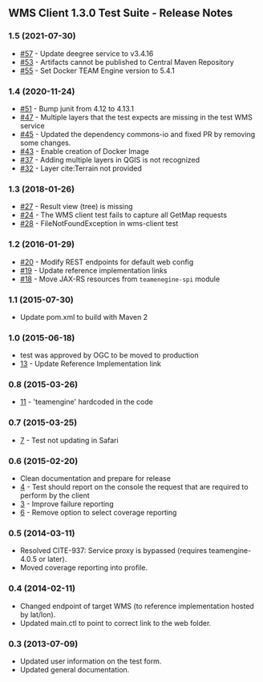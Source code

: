 ## WMS Client 1.3.0 Test Suite - Release Notes

### 1.5 (2021-07-30)

  - [#57](https://github.com/opengeospatial/ets-wms-client13/issues/57) - Update deegree service to v3.4.16
  - [#53](https://github.com/opengeospatial/ets-wms-client13/issues/53) - Artifacts cannot be published to Central Maven Repository
  - [#55](https://github.com/opengeospatial/ets-wms-client13/pull/55) - Set Docker TEAM Engine version to 5.4.1

### 1.4 (2020-11-24)
  - [#51](https://github.com/opengeospatial/ets-wms-client13/pull/51) - Bump junit from 4.12 to 4.13.1
  - [#47](https://github.com/opengeospatial/ets-wms-client13/issues/47) - Multiple layers that the test expects are missing in the test WMS service
  - [#45](https://github.com/opengeospatial/ets-wms-client13/pull/45) - Updated the dependency commons-io and fixed PR by removing some changes.
  - [#43](https://github.com/opengeospatial/ets-wms-client13/issues/43) - Enable creation of Docker Image
  - [#37](https://github.com/opengeospatial/ets-wms-client13/issues/37) - Adding multiple layers in QGIS is not recognized
  - [#32](https://github.com/opengeospatial/ets-wms-client13/issues/32) - Layer cite:Terrain not provided

### 1.3 (2018-01-26)
  - [#27](https://github.com/opengeospatial/ets-wms-client13/issues/27) - Result view (tree) is missing
  - [#24](https://github.com/opengeospatial/ets-wms-client13/issues/24) - The WMS client test fails to capture all GetMap requests
  - [#28](https://github.com/opengeospatial/ets-wms-client13/issues/28) - FileNotFoundException in wms-client test

### 1.2 (2016-01-29)
  - [#20](https://github.com/opengeospatial/ets-wms-client13/issues/20) - Modify REST endpoints for default web config
  - [#19](https://github.com/opengeospatial/ets-wms-client13/issues/19) - Update reference implementation links
  - [#18](https://github.com/opengeospatial/ets-wms-client13/issues/18) - Move JAX-RS resources from `teamenegine-spi` module

### 1.1 (2015-07-30)
- Update pom.xml to build with Maven 2

### 1.0 (2015-06-18)
  * test was approved by OGC to be moved to production
  * [13](https://github.com/opengeospatial/ets-wms-client13/issues/13) - Update Reference Implementation link

### 0.8 (2015-03-26)
    
   * [11](https://github.com/opengeospatial/ets-wms-client13/issues/8) - 'teamengine' hardcoded in the code
    
### 0.7 (2015-03-25)

   * [7](https://github.com/opengeospatial/ets-wms-client13/issues/7) - Test not updating in Safari

### 0.6 (2015-02-20)

   * Clean documentation and prepare for release
   * [4](https://github.com/opengeospatial/ets-wms-client13/issues/4) - Test should report on the console the request that are required to perform by the client
   * [3](https://github.com/opengeospatial/ets-wms-client13/issues/3) - Improve failure reporting
   * [6](https://github.com/opengeospatial/ets-wms-client13/issues/6) - Remove option to select coverage reporting
    
### 0.5 (2014-03-11)
  
  * Resolved CITE-937: Service proxy is bypassed (requires teamengine-4.0.5 or later).
  * Moved coverage reporting into profile.
  
### 0.4 (2014-02-11)

  * Changed endpoint of target WMS (to reference implementation hosted by lat/lon).
  * Updated main.ctl to point to correct link to the web folder.

### 0.3 (2013-07-09)

  * Updated user information on the test form.
  * Updated general documentation.
